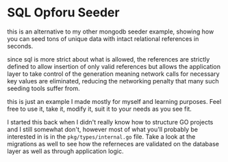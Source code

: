 # SQL Opforu Seeder

this is an alternative to my other mongodb seeder example, showing how you can seed tons of unique data with intact relational references in seconds.

since sql is more strict about what is allowed, the references are strictly defined to allow insertion of only valid references but allows the application layer to take control of the generation meaning network calls for necessary key values are eliminated, reducing the networking penalty that many such seeding tools suffer from.

this is just an example I made mostly for myself and learning purposes. Feel free to use it, take it, modify it, suit it to your needs as you see fit.

I started this back when I didn't really know how to structure GO projects and I still somewhat don't, however most of what you'll probably be interested in is in the `pkg/types/internal.go` file. Take a look at the migrations as well to see how the referneces are validated on the database layer as well as through application logic.